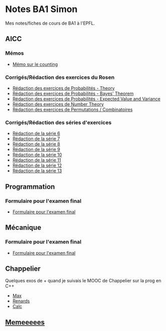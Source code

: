 # Notes BA1 Simon

Mes notes/fiches de cours de BA1 à l'EPFL.

## AICC

### Mémos

* [Mémo sur le counting](./aicc/AICC%20Counting%20Sheet.pdf)

### Corrigés/Rédaction des exercices du Rosen

* [Rédaction des exercices de Probabilités - Theory](./aicc/Rosen-Probability-Theory.pdf)
* [Rédaction des exercices de Probabilités - Bayes' Theorem](./aicc/Rosen-Bayes-Theorem.pdf)
* [Rédaction des exercices de Probabilités - Expected Value and Variance](./aicc/Rosen-Expected-Value-Variance.pdf)
* [Rédaction des exercices de Number Theory](./aicc/Rosen-Number-Theory.pdf)
* [Rédaction des exercices de Permutations / Combinatoires](./aicc/Rosen-Perm-Combin.pdf)

### Corrigés/Rédaction des séries d'exercices

* [Rédaction de la série 6](./aicc/Kaser-Homework-6.pdf)
* [Rédaction de la série 7](./aicc/Kaser-Homework-7.pdf)
* [Rédaction de la série 8](./aicc/Kaser-Homework-8.pdf)
* [Rédaction de la série 9](./aicc/Kaser-Homework-9.pdf)
* [Rédaction de la série 10](./aicc/Kaser-Homework-10.pdf)
* [Rédaction de la série 11](./aicc/Kaser-Homework-11.pdf)
* [Rédaction de la série 12](./aicc/Kaser-Homework-12.pdf)
* [Rédaction de la série 13](./aicc/Kaser-Homework-13.pdf)

## Programmation

### Formulaire pour l'examen final

* [Formulaire pour l'examen final](./programmation/Formulaire%20Programmation.pdf)

## Mécanique 

### Formulaire pour l'examen final

* [Formulaire pour l'examen final](./mecanique/Mécanique%20Cheat%20Sheet.pdf)

## Chappelier

Quelques exos de + quand je suivais le MOOC de Chappelier sur la prog en C++

* [Max](./cpp-chappelier/max.cpp)
* [Renards](./cpp-chappelier/renards.cpp)
* [Calc](./cpp-chappelier/capu_calc.cpp)

## [Memeeeees](./memes/)
